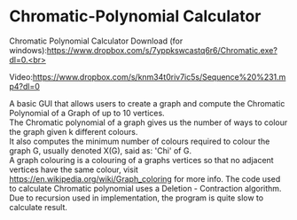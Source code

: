# Chromatic-Polynomial Calculator



Chromatic Polynomial Calculator Download (for windows):https://www.dropbox.com/s/7yppkswcastq6r6/Chromatic.exe?dl=0.<br>

Video:https://www.dropbox.com/s/knm34t0riv7ic5s/Sequence%20%231.mp4?dl=0<br>

A basic GUI that allows users to create a graph and compute the Chromatic Polynomial of a Graph of up to 10 vertices.<br>
The Chromatic polynomial of a graph gives us the number of ways to colour the graph given k different colours.<br>
It also computes the minimum number of colours required to colour the graph G, usually denoted X(G), said as: 'Chi' of G.<br>
A graph colouring is a colouring of a graphs vertices so that no adjacent vertices have the same colour, visit 
https://en.wikipedia.org/wiki/Graph_coloring for more info.
The code used to calculate Chromatic polynomial uses a Deletion - Contraction algorithm. 
Due to recursion used in implementation, the program is quite slow to calculate result.
